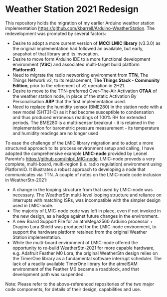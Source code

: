 # Weather Station 2021 Redesign

This repository holds the migration of my earlier Arduino weather station implementation https://github.com/kbarrell/Arduino-WeatherStation.  The redevelopment was prompted by several factors:

- Desire to adopt a more current version of **MCCI LMIC library** (v3.3.0) as the original implementation had followed an available, but early, snapshot of that library and its invocation.
- Desire to move form Arduino IDE to a more functional development environment (**VSC**) and associated multi-target build platform **PlatformIO**.
- Need to migrate the radio networking environment from **TTN**, The Things Network v2, to its replacement, **The Things Stack - Community Edition**, prior to the retirement of v2 operation in 2H21.
- Desire to move to the TTN-preferred Over-The-Air Activation **OTAA** of the weather station node, in place of the static Activation By Personalisation **ABP** that the first implementation used.
- Need to replace the humidity sensor (BME280) in the station node with a new model (SHT31-D) as it had become susceptible to condensation and thus produced erroneous readings of 100% RH for extended periods.  The BME280 is a multi-sensor breakout - it is retained in the implementation for barometric pressure measurement - its temperature and humidity readings are no longer used.

To ease the challenge of the LMIC library migration and to adopt a more structured approach to its process environment setup and calling, I have adopted the comprehensive example **LMIC-node** provided by Leonel Parente's https://github.com/lnlp/LMIC-node.  LMIC-node proveds a very complete, multi-board, multi-region (i.e. radio regulation) environment using PlatformIO. It illustrates a robust approach to developing a node that communicates via TTN.  A couple of notes on the LMIC-node code inclusion in WeatherStn-2021:

- A change in the looping structure from that used by LMIC-node was necessary. The WeatherStn multi-level looping structure and reliance on interrupts with matching ISRs, was incompatible with the simpler design used in LMIC-node.
- The majority of LMIC-node code was left in place, even if not invoked in the new design, as a hedge against future changes in the environment.
- A new Board Support File for an atmMega2560 Arduino processor + Dragino Lora Shield was produced for the LMIC-node environment, to support the hardware platform retained from the original Weather Station implementation.
- While the multi-board environment of LMIC-node offered the opportunity to re-build WeatherStn-2021 for more capable hardware, e.g. Adafruit Feather M0 Lora, the original WeatherStn design relies on the TimerOne library as a fundamental software interrupt scheduler.  The lack of a readily available TimerOne library for the atmelSAM environment of the Feather M0 became a roadblock, and that development path was suspended.

Note:  Please refer to the above-referenced repositories of the two major code components, for details of their design, capabilities and use.
